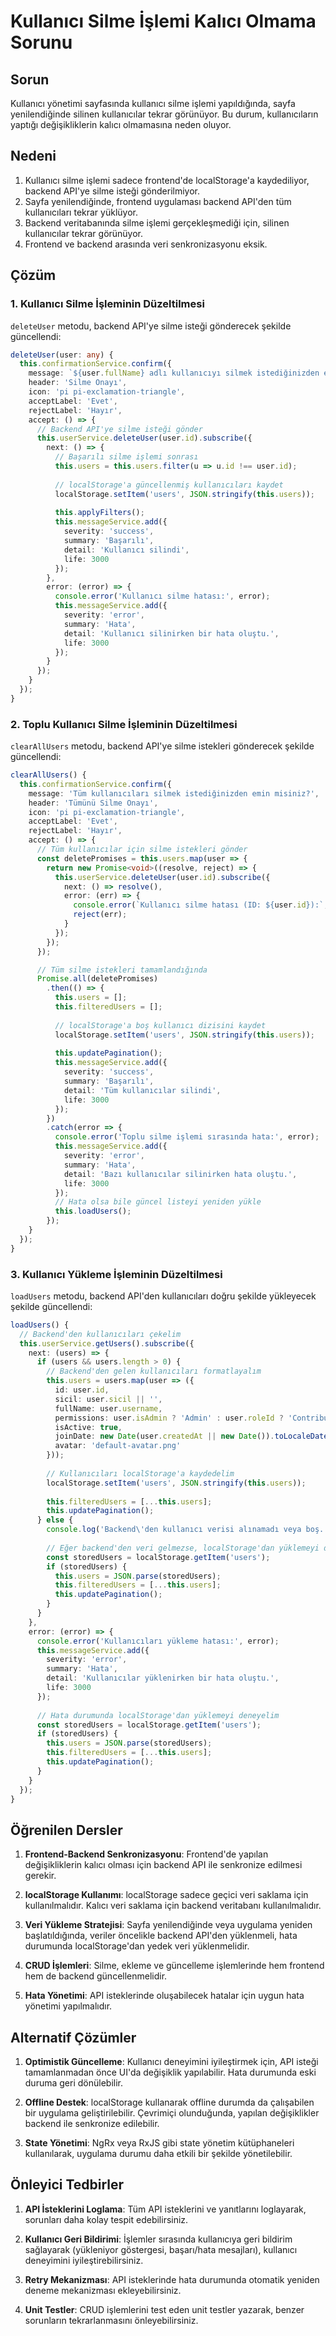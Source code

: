 # Kullanıcı Silme İşlemi Kalıcı Olmama Sorunu

## Sorun

Kullanıcı yönetimi sayfasında kullanıcı silme işlemi yapıldığında, sayfa yenilendiğinde silinen kullanıcılar tekrar görünüyor. Bu durum, kullanıcıların yaptığı değişikliklerin kalıcı olmamasına neden oluyor.

## Nedeni

1. Kullanıcı silme işlemi sadece frontend'de localStorage'a kaydediliyor, backend API'ye silme isteği gönderilmiyor.
2. Sayfa yenilendiğinde, frontend uygulaması backend API'den tüm kullanıcıları tekrar yüklüyor.
3. Backend veritabanında silme işlemi gerçekleşmediği için, silinen kullanıcılar tekrar görünüyor.
4. Frontend ve backend arasında veri senkronizasyonu eksik.

## Çözüm

### 1. Kullanıcı Silme İşleminin Düzeltilmesi

`deleteUser` metodu, backend API'ye silme isteği gönderecek şekilde güncellendi:

```typescript
deleteUser(user: any) {
  this.confirmationService.confirm({
    message: `${user.fullName} adlı kullanıcıyı silmek istediğinizden emin misiniz?`,
    header: 'Silme Onayı',
    icon: 'pi pi-exclamation-triangle',
    acceptLabel: 'Evet',
    rejectLabel: 'Hayır',
    accept: () => {
      // Backend API'ye silme isteği gönder
      this.userService.deleteUser(user.id).subscribe({
        next: () => {
          // Başarılı silme işlemi sonrası
          this.users = this.users.filter(u => u.id !== user.id);
          
          // localStorage'a güncellenmiş kullanıcıları kaydet
          localStorage.setItem('users', JSON.stringify(this.users));
          
          this.applyFilters();
          this.messageService.add({
            severity: 'success',
            summary: 'Başarılı',
            detail: 'Kullanıcı silindi',
            life: 3000
          });
        },
        error: (error) => {
          console.error('Kullanıcı silme hatası:', error);
          this.messageService.add({
            severity: 'error',
            summary: 'Hata',
            detail: 'Kullanıcı silinirken bir hata oluştu.',
            life: 3000
          });
        }
      });
    }
  });
}
```

### 2. Toplu Kullanıcı Silme İşleminin Düzeltilmesi

`clearAllUsers` metodu, backend API'ye silme istekleri gönderecek şekilde güncellendi:

```typescript
clearAllUsers() {
  this.confirmationService.confirm({
    message: 'Tüm kullanıcıları silmek istediğinizden emin misiniz?',
    header: 'Tümünü Silme Onayı',
    icon: 'pi pi-exclamation-triangle',
    acceptLabel: 'Evet',
    rejectLabel: 'Hayır',
    accept: () => {
      // Tüm kullanıcılar için silme istekleri gönder
      const deletePromises = this.users.map(user => {
        return new Promise<void>((resolve, reject) => {
          this.userService.deleteUser(user.id).subscribe({
            next: () => resolve(),
            error: (err) => {
              console.error(`Kullanıcı silme hatası (ID: ${user.id}):`, err);
              reject(err);
            }
          });
        });
      });

      // Tüm silme istekleri tamamlandığında
      Promise.all(deletePromises)
        .then(() => {
          this.users = [];
          this.filteredUsers = [];
          
          // localStorage'a boş kullanıcı dizisini kaydet
          localStorage.setItem('users', JSON.stringify(this.users));
          
          this.updatePagination();
          this.messageService.add({
            severity: 'success',
            summary: 'Başarılı',
            detail: 'Tüm kullanıcılar silindi',
            life: 3000
          });
        })
        .catch(error => {
          console.error('Toplu silme işlemi sırasında hata:', error);
          this.messageService.add({
            severity: 'error',
            summary: 'Hata',
            detail: 'Bazı kullanıcılar silinirken hata oluştu.',
            life: 3000
          });
          // Hata olsa bile güncel listeyi yeniden yükle
          this.loadUsers();
        });
    }
  });
}
```

### 3. Kullanıcı Yükleme İşleminin Düzeltilmesi

`loadUsers` metodu, backend API'den kullanıcıları doğru şekilde yükleyecek şekilde güncellendi:

```typescript
loadUsers() {
  // Backend'den kullanıcıları çekelim
  this.userService.getUsers().subscribe({
    next: (users) => {
      if (users && users.length > 0) {
        // Backend'den gelen kullanıcıları formatlayalım
        this.users = users.map(user => ({
          id: user.id,
          sicil: user.sicil || '',
          fullName: user.username,
          permissions: user.isAdmin ? 'Admin' : user.roleId ? 'Contributor' : 'Viewer',
          isActive: true,
          joinDate: new Date(user.createdAt || new Date()).toLocaleDateString('tr-TR', { year: 'numeric', month: 'long', day: 'numeric' }),
          avatar: 'default-avatar.png'
        }));
        
        // Kullanıcıları localStorage'a kaydedelim
        localStorage.setItem('users', JSON.stringify(this.users));
        
        this.filteredUsers = [...this.users];
        this.updatePagination();
      } else {
        console.log('Backend\'den kullanıcı verisi alınamadı veya boş.');
        
        // Eğer backend'den veri gelmezse, localStorage'dan yüklemeyi deneyelim
        const storedUsers = localStorage.getItem('users');
        if (storedUsers) {
          this.users = JSON.parse(storedUsers);
          this.filteredUsers = [...this.users];
          this.updatePagination();
        }
      }
    },
    error: (error) => {
      console.error('Kullanıcıları yükleme hatası:', error);
      this.messageService.add({
        severity: 'error',
        summary: 'Hata',
        detail: 'Kullanıcılar yüklenirken bir hata oluştu.',
        life: 3000
      });
      
      // Hata durumunda localStorage'dan yüklemeyi deneyelim
      const storedUsers = localStorage.getItem('users');
      if (storedUsers) {
        this.users = JSON.parse(storedUsers);
        this.filteredUsers = [...this.users];
        this.updatePagination();
      }
    }
  });
}
```

## Öğrenilen Dersler

1. **Frontend-Backend Senkronizasyonu**: Frontend'de yapılan değişikliklerin kalıcı olması için backend API ile senkronize edilmesi gerekir.

2. **localStorage Kullanımı**: localStorage sadece geçici veri saklama için kullanılmalıdır. Kalıcı veri saklama için backend veritabanı kullanılmalıdır.

3. **Veri Yükleme Stratejisi**: Sayfa yenilendiğinde veya uygulama yeniden başlatıldığında, veriler öncelikle backend API'den yüklenmeli, hata durumunda localStorage'dan yedek veri yüklenmelidir.

4. **CRUD İşlemleri**: Silme, ekleme ve güncelleme işlemlerinde hem frontend hem de backend güncellenmelidir.

5. **Hata Yönetimi**: API isteklerinde oluşabilecek hatalar için uygun hata yönetimi yapılmalıdır.

## Alternatif Çözümler

1. **Optimistik Güncelleme**: Kullanıcı deneyimini iyileştirmek için, API isteği tamamlanmadan önce UI'da değişiklik yapılabilir. Hata durumunda eski duruma geri dönülebilir.

2. **Offline Destek**: localStorage kullanarak offline durumda da çalışabilen bir uygulama geliştirilebilir. Çevrimiçi olunduğunda, yapılan değişiklikler backend ile senkronize edilebilir.

3. **State Yönetimi**: NgRx veya RxJS gibi state yönetim kütüphaneleri kullanılarak, uygulama durumu daha etkili bir şekilde yönetilebilir.

## Önleyici Tedbirler

1. **API İsteklerini Loglama**: Tüm API isteklerini ve yanıtlarını loglayarak, sorunları daha kolay tespit edebilirsiniz.

2. **Kullanıcı Geri Bildirimi**: İşlemler sırasında kullanıcıya geri bildirim sağlayarak (yükleniyor göstergesi, başarı/hata mesajları), kullanıcı deneyimini iyileştirebilirsiniz.

3. **Retry Mekanizması**: API isteklerinde hata durumunda otomatik yeniden deneme mekanizması ekleyebilirsiniz.

4. **Unit Testler**: CRUD işlemlerini test eden unit testler yazarak, benzer sorunların tekrarlanmasını önleyebilirsiniz. 